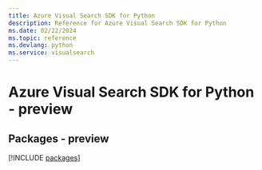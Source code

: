```yaml
---
title: Azure Visual Search SDK for Python
description: Reference for Azure Visual Search SDK for Python
ms.date: 02/22/2024
ms.topic: reference
ms.devlang: python
ms.service: visualsearch
---
```

# Azure Visual Search SDK for Python - preview
## Packages - preview
[!INCLUDE [packages](visual-search-index.md)]